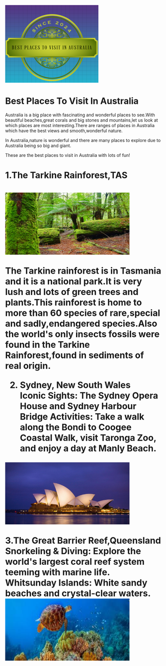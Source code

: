 <!DOCTYPE html>
<html>
<body>
<img src="Screenshot 2024-11-13 120341.png" width=300 height=250>

<h1>Best Places To Visit In Australia</h1>

<p>Australia is a big place with fascinating and wonderful places to see.With beautiful beaches,great corals and big stones and mountains,let us look at which places are most interesting.There are ranges of places in Australia which have the best views and smooth,wonderful nature. <p/>

<p>In Australia,nature is wonderful and there are many places to explore due to Australia being so big and giant.<p>


<p>These are the best places to visit in Australia with lots of fun!

<h1>1.The Tarkine Rainforest,TAS<h1>

<img src="shutterstock_743147461.jpg" width=400 height=200>

<p>The Tarkine rainforest is in Tasmania and it is a national park.It is very lush and lots of green trees and plants.This rainforest is home to more than 60 species of rare,special and sadly,endangered species.Also the world's only insects fossils were found in the Tarkine Rainforest,found in sediments of real origin.<p>


2. Sydney, New South Wales\
Iconic Sights: The Sydney Opera House and Sydney Harbour Bridge
Activities: Take a walk along the Bondi to Coogee Coastal Walk, visit Taronga Zoo, and enjoy a day at Manly Beach.
<img src="opera house logo.jpg" width="400" height="200">

3.The Great Barrier Reef,Queensland
Snorkeling & Diving: Explore the world's largest coral reef system teeming with marine life.
Whitsunday Islands: White sandy beaches and crystal-clear waters.
<img src="images.jpg" width="400" height="200">




